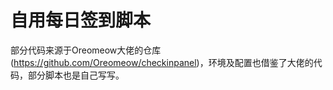 # 自用每日签到脚本

部分代码来源于Oreomeow大佬的仓库(https://github.com/Oreomeow/checkinpanel)，环境及配置也借鉴了大佬的代码，部分脚本也是自己写写。
